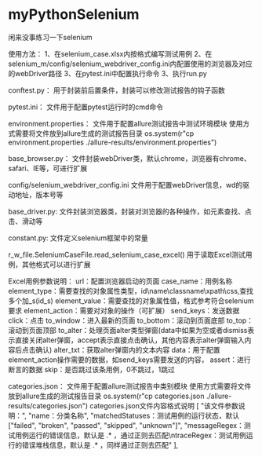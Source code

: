 # myPythonSelenium
闲来没事练习一下selenium



使用方法：
1、在selenium_case.xlsx内按格式编写测试用例
2、在selenium_m/config/selenium_webdriver_config.ini内配置使用的浏览器及对应的webDriver路径
3、在pytest.ini中配置执行命令
3、执行run.py


conftest.py：
用于封装前后置条件，封装可以修改测试报告的钩子函数

pytest.ini：
文件用于配置pytest运行时的cmd命令

environment.properties：
文件用于配置allure测试报告中测试环境模块
使用方式需要将文件放到allure生成的测试报告目录
os.system(r"cp environment.properties ./allure-results/environment.properties")

base_browser.py：
文件封装webDriver类，默认chrome，浏览器有chrome、safari、IE等，可进行扩展

config/selenium_webdriver_config.ini
文件用于配置webDriver信息，wd的驱动地址，版本号等

base_driver.py:
文件封装浏览器类，封装对浏览器的各种操作，如元素查找、点击、滑动等

constant.py:
文件定义selenium框架中的常量

r_w_file.SeleniumCaseFile.read_selenium_case_excel()
用于读取Excel测试用例，其他格式可以进行扩展

Excel用例参数说明：
url：配置浏览器启动的页面
case_name：用例名称
element_type：需要查找的对象属性类型，id\name\classname\xpath\css,查找多个加_s(id_s)
element_value：需要查找的对象属性值，格式参考符合selenium要求
element_action：需要对对象的操作（可扩展）
    send_keys：发送数据
    click：点击
    to_window：进入最新的页面
    to_bottom：滚动到页面底部
    to_top：滚动到页面顶部
    to_alter：处理页面alter类型弹窗(data中如果为空或者dismiss表示直接关闭alter弹窗，accept表示直接点击确认，其他内容表示alter弹窗输入内容后点击确认)
    alter_txt：获取alter弹窗内的文本内容
data：用于配置element_action操作需要的数据，如send_keys需要发送的内容，
assert：进行断言的数据
skip：是否跳过该条用例，0不跳过，1跳过


categories.json：
文件用于配置allure测试报告中类别模块
使用方式需要将文件放到allure生成的测试报告目录
os.system(r"cp categories.json ./allure-results/categories.json")
categories.json文件内容格式说明 [
      "该文件参数说明：",
      "name：分类名称",
      "matchedStatuses：测试用例的运行状态，默认[\"failed\", \"broken\", \"passed\", \"skipped\", \"unknown\"]",
      "messageRegex：测试用例运行的错误信息，默认是 .* ，通过正则去匹配\ntraceRegex：测试用例运行的错误堆栈信息，默认是 .* ，同样通过正则去匹配"
    ],
